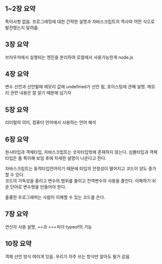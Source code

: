 ## 1~2장 요약

특이사항 없음. 프로그래밍에 대한 간략한 설명과 자바스크립트의 역사와 어떤 식으로 발전했는지 알려줌. 

## 3장 요약

브라우저에서 실행되는 엔진을 분리하여 로컬에서 사용가능한게 node.js

## 4장 요약

변수 선언과 선언될때 메모리 값에 undefined가 선언 됨, 호이스팅에 관해 설명.
메모리 관련 내용은 잘 알기 때문에 넘기자

## 5장 요약

리터럴의 의미, 컴퓨터 언어에서 사용하는 언어 해석

## 6장 요약

원시타입과 객체타입, 자바스크립트는 숫자타입밖에 존재하지 않는다.
심볼타입과 객체타입은 좀 특이해 보임 후에 자세한 설명이 나온다고 한다.

자바스크립트는 동적타입언어이기 때문에 타입의 안정성이 떨어지고 코드이 양도 증가 할 수 있다.  
코드의 가독성을 올리고 변수의 범위를 줄이고 전역변수의 사용을 줄인다. 이해하기 쉬운 단어로 변수명을 만들어야 한다. 

훌륭한 프로그래머는 사람이 이해할 수 있는 코드를 쓴다.

## 7장 요약

연산자 사용 설명, ==과 ===차이 typeof의 기능

## 10장 요약

객체 선언 방식 여러개 있음. 우리가 자주 쓰는 방식만 알아도 될거 같음